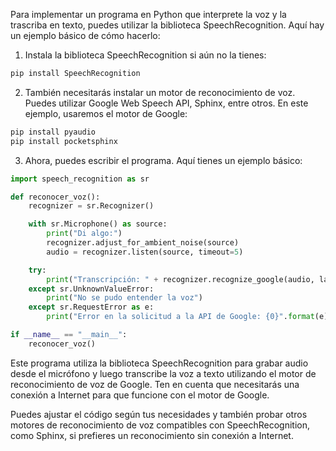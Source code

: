 Para implementar un programa en Python que interprete la voz y la trascriba en texto, puedes utilizar la biblioteca SpeechRecognition. Aquí hay un ejemplo básico de cómo hacerlo:

1. Instala la biblioteca SpeechRecognition si aún no la tienes:

```bash
pip install SpeechRecognition
```

2. También necesitarás instalar un motor de reconocimiento de voz. Puedes utilizar Google Web Speech API, Sphinx, entre otros. En este ejemplo, usaremos el motor de Google:

```bash
pip install pyaudio
pip install pocketsphinx
```

3. Ahora, puedes escribir el programa. Aquí tienes un ejemplo básico:

```python
import speech_recognition as sr

def reconocer_voz():
    recognizer = sr.Recognizer()

    with sr.Microphone() as source:
        print("Di algo:")
        recognizer.adjust_for_ambient_noise(source)
        audio = recognizer.listen(source, timeout=5)

    try:
        print("Transcripción: " + recognizer.recognize_google(audio, language="es-ES"))
    except sr.UnknownValueError:
        print("No se pudo entender la voz")
    except sr.RequestError as e:
        print("Error en la solicitud a la API de Google: {0}".format(e))

if __name__ == "__main__":
    reconocer_voz()
```

Este programa utiliza la biblioteca SpeechRecognition para grabar audio desde el micrófono y luego transcribe la voz a texto utilizando el motor de reconocimiento de voz de Google. Ten en cuenta que necesitarás una conexión a Internet para que funcione con el motor de Google.

Puedes ajustar el código según tus necesidades y también probar otros motores de reconocimiento de voz compatibles con SpeechRecognition, como Sphinx, si prefieres un reconocimiento sin conexión a Internet.